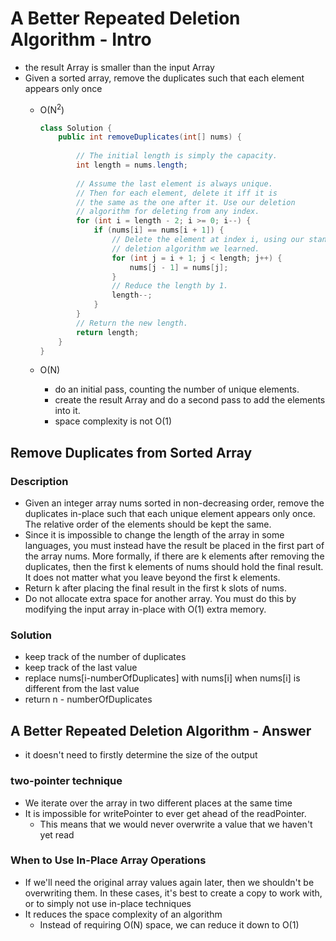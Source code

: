 # A Better Repeated Deletion Algorithm - Intro

* the result Array is smaller than the input Array
* Given a sorted array, remove the duplicates such that each element appears only once
  * O(N<sup>2</sup>)

    ```Java
    class Solution {
        public int removeDuplicates(int[] nums) {
            
            // The initial length is simply the capacity.
            int length = nums.length;
            
            // Assume the last element is always unique.
            // Then for each element, delete it iff it is
            // the same as the one after it. Use our deletion
            // algorithm for deleting from any index.
            for (int i = length - 2; i >= 0; i--) {
                if (nums[i] == nums[i + 1]) {
                    // Delete the element at index i, using our standard
                    // deletion algorithm we learned.
                    for (int j = i + 1; j < length; j++) {
                        nums[j - 1] = nums[j];
                    }
                    // Reduce the length by 1.
                    length--;
                }
            }
            // Return the new length.
            return length;
        }
    }
    ```

  * O(N)
    * do an initial pass, counting the number of unique elements.
    * create the result Array and do a second pass to add the elements into it.
    * space complexity is not O(1)

## Remove Duplicates from Sorted Array

### Description

* Given an integer array nums sorted in non-decreasing order, remove the duplicates in-place such that each unique element appears only once. The relative order of the elements should be kept the same.
* Since it is impossible to change the length of the array in some languages, you must instead have the result be placed in the first part of the array nums. More formally, if there are k elements after removing the duplicates, then the first k elements of nums should hold the final result. It does not matter what you leave beyond the first k elements.
* Return k after placing the final result in the first k slots of nums.
* Do not allocate extra space for another array. You must do this by modifying the input array in-place with O(1) extra memory.

### Solution

* keep track of the number of duplicates
* keep track of the last value
* replace nums[i-numberOfDuplicates] with nums[i] when nums[i] is different from the last value
* return n - numberOfDuplicates

## A Better Repeated Deletion Algorithm - Answer

* it doesn't need to firstly determine the size of the output

### **two-pointer technique**

* We iterate over the array in two different places at the same time
* It is impossible for writePointer to ever get ahead of the readPointer. 
  * This means that we would never overwrite a value that we haven't yet read

### When to Use In-Place Array Operations

* If we'll need the original array values again later, then we shouldn't be overwriting them. In these cases, it's best to create a copy to work with, or to simply not use in-place techniques
* It reduces the space complexity of an algorithm
  * Instead of requiring O(N) space, we can reduce it down to O(1)
